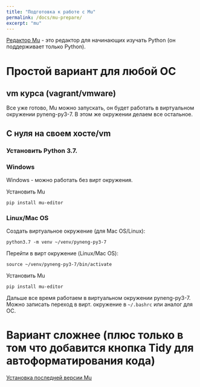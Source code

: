 ```yaml
---
title: "Подготовка к работе с Mu"
permalink: /docs/mu-prepare/
excerpt: "mu"
---
```


[Редактор Mu](https://codewith.mu/) - это редактор для начинающих изучать Python (он поддерживает только Python).


# Простой вариант для любой ОС

## vm курса (vagrant/vmware)

Все уже готово, Mu можно запускать, он будет работать в виртуальном окружении pyneng-py3-7.
В этом же окружении делаем все остальное. 

## С нуля на своем хосте/vm

### Установить Python 3.7.

### Windows

Windows - можно работать без вирт окружения.

Установить Mu

```
pip install mu-editor
```

### Linux/Mac OS

Создать виртуальное окружение (для Mac OS/Linux):

```
python3.7 -m venv ~/venv/pyneng-py3-7
```

Перейти в вирт окружение (Linux/Mac OS):

```
source ~/venv/pyneng-py3-7/bin/activate
```

Установить Mu

```
pip install mu-editor
```

Дальше все время работаем в виртуальном окружении pyneng-py3-7.
Можно записать переход в вирт. окружение в ``~/.bashrc`` или аналог для ОС.

# Вариант сложнее (плюс только в том что добавится кнопка Tidy для автоформатирования кода)

[Установка последней версии Mu](https://pyneng.github.io/docs/mu-prepare-new/)

